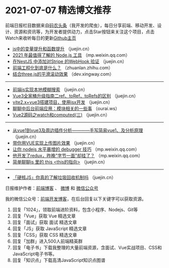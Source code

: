# 2021-07-07 精选博文推荐

前端日报栏目数据来自[码农头条](http://hao.caibaojian.com.cn/)（我开发的爬虫），每日分享前端、移动开发、设计、资源和资讯等，为开发者提供动力，点击Star按钮来关注这个项目，点击Watch来收听每日的更新[Github主页](https://github.com/kujian/frontendDaily)
* [js中的变量提升和函数提升](https://juejin.cn/post/6981723059359055886) （juejin.cn）
* [2021 年最值得了解的 Node.js 工具](https://mp.weixin.qq.com/s/DGzPPSyBfhn8xL72fPc3bw) （mp.weixin.qq.com）
* [在NestJS 中添加对Stripe 的WebHook 验证](https://juejin.cn/post/6981709942788980750) （juejin.cn）
* [前端工程化到底是什么？](https://zhuanlan.zhihu.com/p/374753110?hmsr=toutiao.io&utm_campaign=toutiao.io&utm_medium=toutiao.io&utm_source=toutiao.io) （zhuanlan.zhihu.com）
* [结合three.js的平滑滚动效果](https://dev.xingway.com/smooth-scroll-tutorial/) （dev.xingway.com）

***
* [前端js实现本地模糊搜索](https://juejin.cn/post/6981701128232796191) （juejin.cn）
* [Vue3全家桶升级指南二ref、toRef、toRefs的区别](https://juejin.cn/post/6981701152786104350) （juejin.cn）
* [vite2.x+vue3搭建项目，使用jsx开发](https://juejin.cn/post/6981696045944143903) （juejin.cn）
* [聊聊中后台前端应用：模块相关的一些事](https://ourai.ws/posts/things-about-modules-in-frontend-projects/) （ourai.ws）
* [Vue2源码之watch和computed(三)](https://juejin.cn/post/6981634582198091783) （juejin.cn）

***
* [从vue1到vue3及周边插件分析————手写简易vue1、及分析原理](https://juejin.cn/post/6981743922072059941) （juejin.cn）
* [带你用VUE实现上传图片效果](https://juejin.cn/post/6981628394450452511) （juejin.cn）
* [让你 nodejs 水平暴增的 debugger 技巧](https://mp.weixin.qq.com/s?__biz=MzkzMTIzMDUwMg==&mid=2247484382&idx=1&sn=0f198fd0360871a638f31fe0c2b28b37) （mp.weixin.qq.com）
* [他开发了redux，昨晚&quot;字节一面&quot;却挂了？](https://mp.weixin.qq.com/s?__biz=MzI5NTY1MDUyOQ==&mid=2247502185&idx=1&sn=619d97ff699186ff8275a4fe6f4e8ce1) （mp.weixin.qq.com）
* [简单聊聊js 里的 this &lt;this的指向&gt;](https://juejin.cn/post/6981746376392572941) （juejin.cn）

***
* [「硬核JS」你真的了解垃圾回收机制吗](https://juejin.cn/post/6981588276356317214) （juejin.cn）

日报维护作者：[前端博客](http://caibaojian.com.cn/) 、 [微博](http://weibo.com/kujian) 和 [微信公众号](https://open.weixin.qq.com/qr/code?username=caibaojian_com)

我的微信公众号：[前端开发博客](https://open.weixin.qq.com/qr/code?username=caibaojian_com)，在后台回复以下关键字可以获取资源。

1. 回复「1024」，领取前端进阶资料，包含小程序、Nodejs、Git等
2. 回复「Vue」获取 Vue 精选文章
3. 回复「面试」获取 面试 精选文章
4. 回复「JS」获取 JavaScript 精选文章
5. 回复「CSS」获取 CSS 精选文章
6. 回复「加群」进入500人前端精英群
7. 回复「电子书」下载我整理的大量前端资源，含面试、Vue实战项目、CSS和JavaScript电子书等。
8. 回复「知识点」下载高清JavaScript知识点图谱